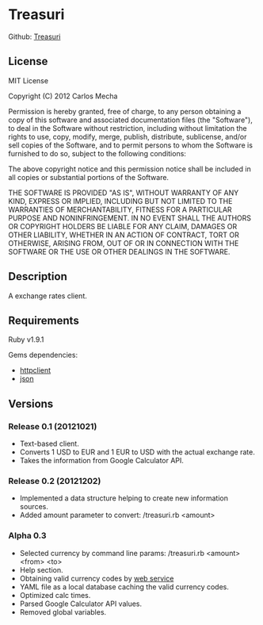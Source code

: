 # Treasuri

Github: [Treasuri](https://github.com/CarlosMecha/Treasuri)

## License

MIT License

Copyright (C) 2012 Carlos Mecha 

Permission is hereby granted, free of charge, to any person obtaining a copy of
this software and associated documentation files (the "Software"), to deal in
the Software without restriction, including without limitation the rights to
use, copy, modify, merge, publish, distribute, sublicense, and/or sell copies
of the Software, and to permit persons to whom the Software is furnished to do
so, subject to the following conditions:

The above copyright notice and this permission notice shall be included in all
copies or substantial portions of the Software.

THE SOFTWARE IS PROVIDED "AS IS", WITHOUT WARRANTY OF ANY KIND, EXPRESS OR
IMPLIED, INCLUDING BUT NOT LIMITED TO THE WARRANTIES OF MERCHANTABILITY,
FITNESS FOR A PARTICULAR PURPOSE AND NONINFRINGEMENT. IN NO EVENT SHALL THE
AUTHORS OR COPYRIGHT HOLDERS BE LIABLE FOR ANY CLAIM, DAMAGES OR OTHER
LIABILITY, WHETHER IN AN ACTION OF CONTRACT, TORT OR OTHERWISE, ARISING FROM,
OUT OF OR IN CONNECTION WITH THE SOFTWARE OR THE USE OR OTHER DEALINGS IN THE
SOFTWARE.

## Description

A exchange rates client. 

## Requirements

Ruby v1.9.1

Gems dependencies:
 - [httpclient](https://github.com/nahi/httpclient)
 - [json](http://flori.github.com/json/)

## Versions

### Release 0.1 (20121021)

* Text-based client.
* Converts 1 USD to EUR and 1 EUR to USD with the actual exchange rate.
* Takes the information from Google Calculator API.

### Release 0.2 (20121202)

* Implemented a data structure helping to create new information sources.
* Added amount parameter to convert: /treasuri.rb \<amount\>

### Alpha 0.3

* Selected currency by command line params: /treasuri.rb \<amount\> \<from\> \<to\>
* Help section.
* Obtaining valid currency codes by [web service](http://www.ezzylearning.com/services/CountryInformationService.asmx/GetCurrencies?)
* YAML file as a local database caching the valid currency codes.
* Optimized calc times.
* Parsed Google Calculator API values.
* Removed global variables.
